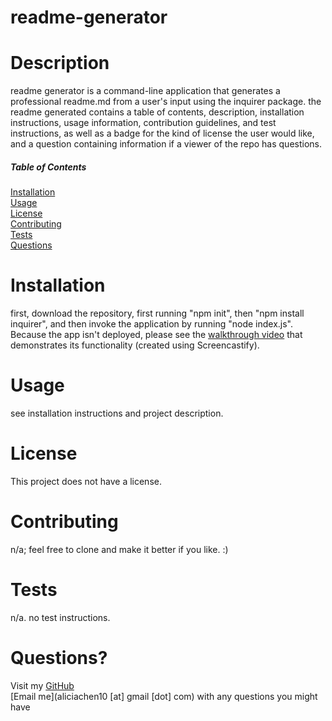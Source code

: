 # readme-generator



# Description
readme generator is a command-line application that generates a professional readme.md from a user's input using the inquirer package. the readme generated contains a table of contents, description, installation instructions, usage information, contribution guidelines, and test instructions, as well as a badge for the kind of license the user would like, and a question containing information if a viewer of the repo has questions. 

##### Table of Contents 
[Installation](#installation)  
[Usage](#usage)  
[License](#license)  
[Contributing](#contributing)  
[Tests](#tests)  
[Questions](#questions)

<a name="installation"></a>
# Installation 
first, download the repository, first running "npm init", then "npm install inquirer", and then invoke the application by running "node index.js". Because the app isn't deployed, please see the [walkthrough video](https://watch.screencastify.com/v/hclgZ7yQa0iopcUWs4MZ) that demonstrates its functionality (created using Screencastify). 

<a name="usage"></a>
# Usage 
see installation instructions and project description.

<a name="license"></a>
# License
This project does not have a license.

<a name="contributing"></a>
# Contributing 
n/a; feel free to clone and make it better if you like. :) 

<a name="tests"></a>
# Tests
n/a. no test instructions.

<a name="questions"></a>
# Questions? 
Visit my [GitHub](https://www.github.com/aliciachen10)  
[Email me](aliciachen10 [at] gmail [dot] com) with any questions you might have 


    
